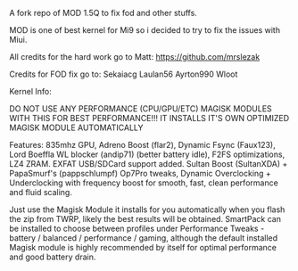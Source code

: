 A fork repo of MOD 1.5Q to fix fod and other stuffs.

MOD is one of best kernel for Mi9 so i decided to try to fix the issues with Miui.

All credits for the hard work go to Matt: https://github.com/mrslezak

Credits for FOD fix go to: Sekaiacg Laulan56 Ayrton990 Wloot

Kernel Info:

DO NOT USE ANY PERFORMANCE (CPU/GPU/ETC) MAGISK MODULES WITH THIS FOR BEST PERFORMANCE!!!
IT INSTALLS IT'S OWN OPTIMIZED MAGISK MODULE AUTOMATICALLY

Features: 835mhz GPU, Adreno Boost (flar2), Dynamic Fsync (Faux123), Lord Boeffla WL blocker (andip71) (better battery idle), F2FS optimizations, LZ4 ZRAM. EXFAT USB/SDCard support added. Sultan Boost (SultanXDA) + PapaSmurf's (pappschlumpf) Op7Pro tweaks, Dynamic Overclocking + Underclocking with frequency boost for smooth, fast, clean performance and fluid scaling.

Just use the Magisk Module it installs for you automatically when you flash the zip from TWRP, likely the best results will be obtained.
SmartPack can be installed to choose between profiles under Performance Tweaks - battery / balanced / performance / gaming, although the default installed Magisk module is highly recommended by itself for optimal performance and good battery drain.
